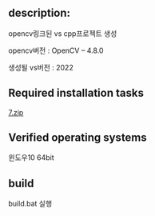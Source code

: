 ## description:
opencv링크된 vs cpp프로젝트 생성

opencv버전 : OpenCV – 4.8.0

생성될 vs버전 : 2022

## Required installation tasks

[7.zip](https://www.7-zip.org/a/7z2301-x64.exe)


## Verified operating systems 
윈도우10 64bit

## build 
build.bat 실행
